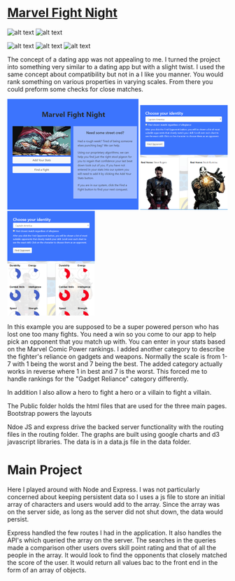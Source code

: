 # [Marvel Fight Night](https://marvelfightnight.herokuapp.com/pickAFight)
![alt text](https://img.shields.io/badge/uses-Node-brightgreen.svg) ![alt text](https://img.shields.io/badge/uses-Express-brightgreen.svg) 

![alt text](https://img.shields.io/badge/uses-jQuery-blue.svg)  ![alt text](https://img.shields.io/badge/uses-D3-blue.svg) ![alt text](https://img.shields.io/badge/uses-Bootstrap-blue.svg)

The concept of a dating app was not appealing to me. I turned the project into something very similar to a dating app but with a slight twist. I used the same concept about compatibility but not in a I like you manner. You would rank something on various properties in varying scales. From there you could preform some checks for close matches. 


[<img src='https://github.com/krtcotmo2/pickAFight/blob/master/assets/images/fightNightSplash.png'/>](https://marvelfightnight.herokuapp.com/)  [<img src='https://github.com/krtcotmo2/pickAFight/blob/master/assets/images/fightOpponent.png' width=200/>](https://marvelfightnight.herokuapp.com/pickAFight)  [<img src='https://github.com/krtcotmo2/pickAFight/blob/master/assets/images/fightCharts.png' width=200/>](https://marvelfightnight.herokuapp.com/pickAFight)

In this example you are supposed to be a super powered person who has lost one too many fights. You need a win so you come to our app to help pick an opponent that you match up with. You can enter in your stats based on the Marvel Comic Power rankings. I added another category to describe the fighter's reliance on gadgets and weapons. Normally the scale is from 1-7 with 1 being the worst and 7 being the best. The added category actually works in reverse where 1 in best and 7 is the worst. This forced me to handle rankings for the "Gadget Reliance" category differently. 

In addition I also allow a hero to fight a hero or a villain to fight a villain. 

The Public folder holds the html files that are used for the three main pages. Bootstrap powers the layouts

Ndoe JS and express drive the backed server functionality with the routing files in the routing folder.
The graphs are built using google charts and d3 javascript libraries. The data is in a data.js file in the data folder.

# Main Project

Here I played around with Node and Express. I was not particularly concerned about keeping persistent data so I uses a js file to store an initial array of characters and users would add to the array. Since the array was on the server side, as long as the server did not shut down, the data would persist.

Express handled the few routes I had in the application. It also handles the API's which queried the array on the server. The searches in the queries made a comparison other users overs skill point rating and that of all the people in the array. It would look to find the opponents that closely matched the score of the user. It would return all values bac to the front end in the form of an array of objects.

